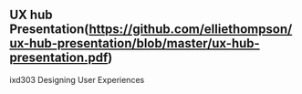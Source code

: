 UX hub Presentation(https://github.com/elliethompson/ux-hub-presentation/blob/master/ux-hub-presentation.pdf)
-----------------------
ixd303 Designing User Experiences
